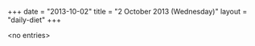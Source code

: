 +++
date = "2013-10-02"
title = "2 October 2013 (Wednesday)"
layout = "daily-diet"
+++


\<no entries\>

